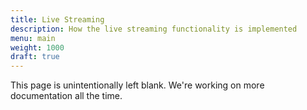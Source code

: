 ```yaml
---
title: Live Streaming
description: How the live streaming functionality is implemented
menu: main
weight: 1000
draft: true
---
```


This page is unintentionally left blank. We're working on more documentation all the time.
